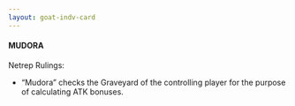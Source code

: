 ```yaml
---
layout: goat-indv-card
---
```


#### MUDORA

Netrep Rulings:

*   “Mudora” checks the Graveyard of the controlling player for the purpose of calculating ATK bonuses.